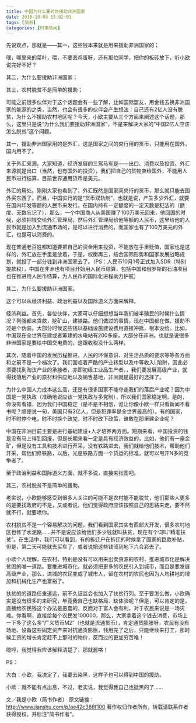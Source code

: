 ```yaml
---
title: 中国为什么要对外援助非洲国家
date: 2016-10-09 15:02:01
tags: [简书]
categories: [时事热闻]
---
```

先说观点，那就是——其一，这些钱本来就是用来援助非洲国家的；﻿﻿

嘿，哪里来的菜叶，喂，不要丢鸡蛋呀，还有那位同学，把你的板砖放下，听小欧说完好不好？﻿﻿

其二，为什么要援助非洲国家；﻿﻿

其三，农村脱贫不是简单的援助；﻿﻿

可能之前很多伙伴对于这个话题会有一些了解，比如国际盟友，用金钱去换非洲国家的能源的之类，当然，也会有很多的伙伴会产生想法：自己还有2亿人没有脱贫，为什么不援助农村地区呢？今天，小欧主要从三个方面来阐述这个话题，那么，这里只是说“为什么我们要援助非洲国家”，不是来解决大家的“中国2亿人应该怎么脱贫”这个问题。﻿﻿

<!-- more -->

其一，援助非洲国家用的是外汇，这是国家之间的央行用的货币，只能用在国外，国内用不了。﻿﻿﻿

关于外汇来源。大家知道，经济发展的三驾马车是——出口、消费以及投资。外汇来源就是出口（当然，也有国外的投资），我们把自己的货物卖给国外，不能用人民币进行结算，目前世界通用货币是美元。﻿﻿

外汇的用处。刚刚大家也看到了，外汇既然是国家间央行的货币，那么就只能去国外买东西了。而且，中国实行的是“货币双轨制”，也就是说，产生多少外汇，就要在国内印发等额的人民币来发行。在国内持有一定额度的一定天数是犯法的（额度、天数忘记了），那么，一个中国商人从美国赚了100万美元回来，他回国的时候，必须把钱交给外汇管理局，然后外汇管理局给他等额的人民币，这里给他的人民币就是加入到流通市场的，是可以进行消费的，而国家也有了100万美元的外汇，也是可以消费的。﻿﻿

现在普通老百姓都知道要把自己的资金用来投资，不能放在手里贬值，国家也是这样的，外汇放在手里是放着，于是，权衡再三，结合国际形势和国家发展战略规划，就投了一部分钱到非洲国家去了。（PS：人民币10月1号正式加入SDR（特别提款权），中国在非洲也有项目开始用人民币结算，包括中国和俄罗斯的石油项目也在推进用人民币结算，为人民币的国际化进程助力护航）﻿﻿

其二，为什么要援助非洲国家。﻿﻿

这个可以从经济利益、政治利益以及国际道义方面来解释。﻿﻿

经济利益。首先，各位伙伴，大家可以仔细想想当年我们被半殖民的时候什么情况？列强都来贷款，挖矿山，建铁路。他们做过的事情，现在中国都在做，援助不过是个伪装。大部分时候这些钱以基础设施建设费用直接冲抵，根本没给。比如，中国现在全世界在建或者筹建的水电站有200多座，大部分在非洲。也就是说很多非洲国家是要给中国交电费的，这跟收税没什么两样。﻿﻿

其次，随着中国的发展历程推进，人民的环保意识、对生活品质的要求等等各方面和之前不是一个档次了。我们面临着严酷的产业转型以及中等收入L陷阱，因此必须要找到淘汰产业的承接者，亦即初级工业品生产者。，我们要发展高级产业，就得找落后产业的原材料供应地以及销售基地，非洲就是最好的选择了。﻿﻿

为什么中国人力成本这么高，还是有很多国家不能夺走我们的落后产业呢？因为中国是一党执政（准确地说应该一党执政与多党制），所以我们国家稳定啊。是的，你没有看错，因为我们中国稳定（是不是不相信，谁让你像小欧一样只看新闻不看书呢？顺便说一句，美国只有3亿人，但是犯罪率是全世界最高的）。有的国家，时不时停个电，时不时换个政党，时不时改下政策，谁敢在那里建企业呢？﻿﻿

中国在非洲目前主要是进行基础建设+人才培养两方面。短期来看，中国投资的钱是没有马上得到回报，但是长期来看一定是具有经济效益的，比如，他们有一座金矿，但是没有工具和技术进行开采，没有铁路进去，我们就给他们技术，帮助他们开采，帮他们修铁路，以后，光是铁路方面一个货运的标准，就可以甩开N多的竞争者了。﻿﻿

至于政治利益和国际道义方面，就不多说，直接来张图吧。﻿﻿﻿

其三，农村脱贫不是简单的援助。﻿﻿

老实说，小欧能够感受到很多人关注的可能不是农村能不能脱贫，他们那些人更多的是要找政府的不是，又或者说，他们觉得政府应该按照自己的思路来走，要不然就不行，就要喷你。﻿﻿

农村脱贫不是一个容易解决的问题，我们看到国家其实有西部大开发，很多农村地区也修了水泥路……并不是说应该给他们多少钱就叫扶贫，现在有个词叫“精准扶贫”。在生活中，我们可以看到，有的拆迁户在拆迁的时候拿了国家的巨款补贴，但是，第二天可能就去买车了，或者说把这些钱流到地下六合彩去了。﻿﻿﻿

小欧个人理解，在农村，特别是没有可以用来出卖资源的农村，推进城市化是解决贫困的唯一道路。要推进城市化，就必须把更多的农民引入到城市，而且是要发展高级产业，那么，进城的农民变成了城市人，留在农村的农民也因为人均耕地的增加和机械化生产也富裕了。﻿﻿

扶贫的的道路任重道远，前不久证监会也加入了扶贫行列。至于要怎么做，小欧确实是没有很多的来研究，毕竟我自己也缺格局、缺体验呢？但是，可以肯定的是，直接给农民钱这个办法是愚蠢的，反而对于富人会有利，对于农民来说是一场灾难。你看啊，直接给每个农民发100000，那么，大家拿着这个钱去消费，市场上一下多了这么多“广义货币M2”（也就是流通货币），肯定通货膨胀呀，农民有没有场地、设备这些固定资产来对抗通货膨胀，钱用完了之后，只能继续来打工，那时候工资的增长肯定赶不上那时的物价，反而过的更加穷苦咯！﻿﻿﻿

嗯哼，我觉得我应该解释清楚了，那就酱咯！﻿﻿

PS：﻿﻿

大白：小欧，我决定了，我要去染黑，这样子也可以得到中国的援助。﻿﻿

小欧：就不能有点出息，不过，老实说，我觉得我自己也挺黑的了……

文／我是小欧（简书作者）
原文链接：http://www.jianshu.com/p/ae42c388f100
著作权归作者所有，转载请联系作者获得授权，并标注“简书作者”。
